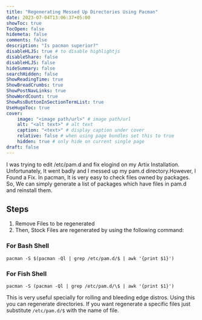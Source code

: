 ```yaml
---
title: "Regenerating Messed Up Directories Using Pacman"
date: 2023-07-04T13:06:37+05:00
showToc: true
TocOpen: false
hidemeta: false
comments: false
description: "Is pacman superior?"
disableHLJS: true # to disable highlightjs
disableShare: false
disableHLJS: false
hideSummary: false
searchHidden: false
ShowReadingTime: true
ShowBreadCrumbs: true
ShowPostNavLinks: true
ShowWordCount: true
ShowRssButtonInSectionTermList: true
UseHugoToc: true
cover:
    image: "<image path/url>" # image path/url
    alt: "<alt text>" # alt text
    caption: "<text>" # display caption under cover
    relative: false # when using page bundles set this to true
    hidden: true # only hide on current single page
draft: false
---
```

I was trying to edit /etc/pam.d and fix elogind on my Artix Installation. Unfortunately, It went badly and I messed up my pam.d directory.However, I Found a Fix. In pacman, It is very easy to check files owned by packages. So, We can simply generate a list of packages which have files in pam.d and reinstall them.

## Steps
1. Remove Files to be regenerated
2. Then, Stock Files are regenerated by using the following command:
### For Bash Shell

`pacman -S $(pacman -Ql | grep /etc/pam.d/$ | awk '{print $1}')`


### For Fish Shell

`pacman -S (pacman -Ql | grep /etc/pam.d/\$ | awk '{print $1}')`


This is very useful specially for rolling and bleeding edge distros. Using this you can regenerate directories. If you want regenerate a specific files just substitute `/etc/pam.d/$` with the name of file.
